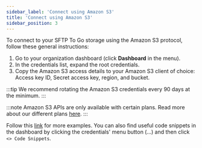 ```yaml
---
sidebar_label: 'Connect using Amazon S3'
title: 'Connect using Amazon S3'
sidebar_position: 3
---
```

To connect to your SFTP To Go storage using the Amazon S3 protocol, follow these general instructions:

1. Go to your organization dashboard (click **Dashboard** in the menu).
2. In the credentials list, expand the root credentials.
3. Copy the Amazon S3 access details to your Amazon S3 client of choice: Access key ID, Secret access key, region, and bucket.

:::tip
We recommend rotating the Amazon S3 credentials every 90 days at the minimum.
:::

:::note
Amazon S3 APIs are only available with certain plans. Read more about our different plans [here](https://sftptogo.com/pricing).
:::

Follow this [link](https://sftptogo.com/blog/guides/) for more examples. You can also find useful code snippets in the dashboard by clicking the credentials' menu button (...) and then click `<> Code Snippets`.